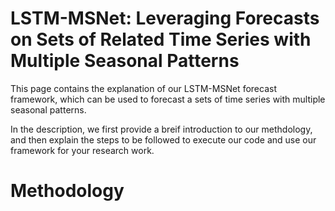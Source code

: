 LSTM-MSNet: Leveraging Forecasts on Sets of Related Time Series with Multiple Seasonal Patterns
===================

This page contains the explanation of our LSTM-MSNet forecast framework, which can be used to forecast a sets of time series with multiple seasonal patterns.

In the description, we first provide a breif introduction to our methdology, and then explain the steps to be followed to execute our code and use our framework for your research work.

# Methodology #
